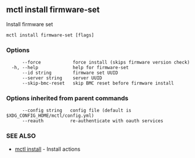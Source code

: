 [Auto generated by spf13/cobra]: <>

## mctl install firmware-set

Install firmware set

```
mctl install firmware-set [flags]
```

### Options

```
      --force            force install (skips firmware version check)
  -h, --help             help for firmware-set
      --id string        firmware set UUID
      --server string    server UUID
      --skip-bmc-reset   skip BMC reset before firmware install
```

### Options inherited from parent commands

```
      --config string   config file (default is $XDG_CONFIG_HOME/mctl/config.yml)
      --reauth          re-authenticate with oauth services
```

### SEE ALSO

* [mctl install](mctl_install.md)	 - Install actions

